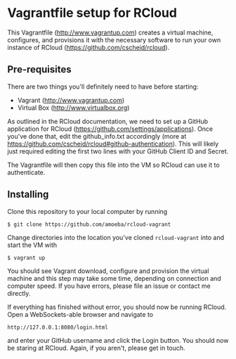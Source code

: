 # Vagrantfile setup for RCloud

This Vagrantfile (http://www.vagrantup.com) creates a virtual machine, configures, and provisions it with the necessary software to run your own instance of RCloud (https://github.com/cscheid/rcloud).

## Pre-requisites

There are two things you'll definitely need to have before starting:

- Vagrant (http://www.vagrantup.com)
- Virtual Box (http://www.virtualbox.org)

As outlined in the RCloud documentation, we need to set up a GitHub application for RCloud (https://github.com/settings/applications). Once you've done that, edit the github_info.txt accordingly (more at https://github.com/cscheid/rcloud#github-authentication). This will likely just required editing the first two lines with your GitHub Client ID and Secret.

The Vagrantfile will then copy this file into the VM so RCloud can use it to authenticate.

## Installing

Clone this repository to your local computer by running

    $ git clone https://github.com/amoeba/rcloud-vagrant

Change directories into the location you've cloned `rcloud-vagrant` into and start the VM with

    $ vagrant up

You should see Vagrant download, configure and provision the virtual machine and this step may take some time, depending on connection and computer speed. If you have errors, please file an issue or contact me directly.

If everything has finished without error, you should now be running RCloud. Open a WebSockets-able browser and navigate to

    http://127.0.0.1:8080/login.html

and enter your GitHub username and click the Login button. You should now be staring at RCloud. Again, if you aren't, please get in touch.